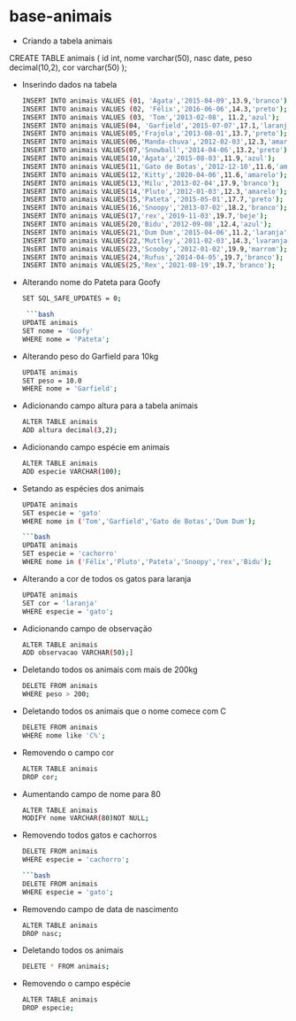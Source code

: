 # base-animais

- Criando a tabela animais

CREATE TABLE animais (
id int,
nome varchar(50),
nasc date,
peso decimal(10,2),
cor varchar(50)
);

- Inserindo dados na tabela

  ```bash
  INSERT INTO animais VALUES (01, 'Ágata','2015-04-09',13.9,'branco');
  INSERT INTO animais VALUES (02, 'Félix','2016-06-06',14.3,'preto');
  INSERT INTO animais VALUES (03, 'Tom','2013-02-08', 11.2,'azul');
  INSERT INTO animais VALUES(04, 'Garfield','2015-07-07',17.1,'laranja');
  INSERT INTO animais VALUES(05,'Frajola','2013-08-01',13.7,'preto');
  INSERT INTO animais VALUES(06,'Manda-chuva','2012-02-03',12.3,'amarelo');
  INSERT INTO animais VALUES(07,'Snowball','2014-04-06',13.2,'preto');
  INSERT INTO animais VALUES(10,'Ágata','2015-08-03',11.9,'azul');
  INSERT INTO animais VALUES(11,'Gato de Botas','2012-12-10',11.6,'amarelo');
  INSERT INTO animais VALUES(12,'Kitty','2020-04-06',11.6,'amarelo');
  INSERT INTO animais VALUES(13,'Milu','2013-02-04',17.9,'branco');
  INSERT INTO animais VALUES(14,'Pluto','2012-01-03',12.3,'amarelo');
  INSERT INTO animais VALUES(15,'Pateta','2015-05-01',17.7,'preto');
  INSERT INTO animais VALUES(16,'Snoopy','2013-07-02',18.2,'branco');
  INSERT INTO animais VALUES(17,'rex','2019-11-03',19.7,'beje');
  INSERT INTO animais VALUES(20,'Bidu','2012-09-08',12.4,'azul');
  INSERT INTO animais VALUES(21,'Dum Dum','2015-04-06',11.2,'laranja');
  INSERT INTO animais VALUES(22,'Muttley','2011-02-03',14.3,'lvaranja');
  INsERT INTO animais VALUES(23,'Scooby','2012-01-02',19.9,'marrom');
  INSERT INTO animais VALUES(24,'Rufus','2014-04-05',19.7,'branco');
  INSERT INTO animais VALUES(25,'Rex','2021-08-19',19.7,'branco');

  ```

- Alterando nome do Pateta para Goofy

  ````bash
  SET SQL_SAFE_UPDATES = 0;

   ```bash
  UPDATE animais
  SET nome = 'Goofy'
  WHERE nome = 'Pateta';

  ````

- Alterando peso do Garfield para 10kg

  ```bash
  UPDATE animais
  SET peso = 10.0
  WHERE nome = 'Garfield';

  ```

- Adicionando campo altura para a tabela animais

  ```bash
  ALTER TABLE animais
  ADD altura decimal(3,2);

  ```

- Adicionando campo espécie em animais

  ```bash
  ALTER TABLE animais
  ADD especie VARCHAR(100);

  ```

- Setando as espécies dos animais

  ````bash
  UPDATE animais
  SET especie = 'gato'
  WHERE nome in ('Tom','Garfield','Gato de Botas','Dum Dum');

  ```bash
  UPDATE animais
  SET especie = 'cachorro'
  WHERE nome in ('Félix','Pluto','Pateta','Snoopy','rex','Bidu');

  ````

- Alterando a cor de todos os gatos para laranja

  ```bash
  UPDATE animais
  SET cor = 'laranja'
  WHERE especie = 'gato';

  ```

- Adicionando campo de observação

  ```bash
  ALTER TABLE animais
  ADD observacao VARCHAR(50);]

  ```

- Deletando todos os animais com mais de 200kg

  ```bash
  DELETE FROM animais
  WHERE peso > 200;

  ```

- Deletando todos os animais que o nome comece com C

  ```bash
  DELETE FROM animais
  WHERE nome like 'C%';

  ```

- Removendo o campo cor

  ```bash
  ALTER TABLE animais
  DROP cor;

  ```

- Aumentando campo de nome para 80

  ```bash
  ALTER TABLE animais
  MODIFY nome VARCHAR(80)NOT NULL;

  ```

- Removendo todos gatos e cachorros

  ````bash
  DELETE FROM animais
  WHERE especie = 'cachorro';

  ```bash
  DELETE FROM animais
  WHERE especie = 'gato';

  ````

- Removendo campo de data de nascimento

  ```bash
  ALTER TABLE animais
  DROP nasc;

  ```

- Deletando todos os animais

  ```bash
  DELETE * FROM animais;

  ```

- Removendo o campo espécie
  ```bash
  ALTER TABLE animais
  DROP especie;
  ```
